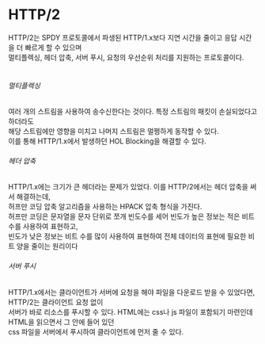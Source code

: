 # HTTP/2
HTTP/2는 SPDY 프로토콜에서 파생된 HTTP/1.x보다 지연 시간을 줄이고 응답 시간을 더 빠르게 할 수 있으며<br/>
멀티플렉싱, 헤더 압축, 서버 푸시, 요청의 우선순위 처리를 지원하는 프로토콜이다.<br/>
<br/>

###### 멀티플렉싱
여러 개의 스트림을 사용하여 송수신한다는 것이다. 특정 스트림의 패킷이 손실되었다고 하더라도<br/>
해당 스트림에만 영향을 미치고 나머지 스트림은 멀쩡하게 동작할 수 있다.<br/>
이를 통해 HTTP/1.x에서 발생하던 HOL Blocking을 해결할 수 있다.<br/>

###### 헤더 압축
HTTP/1.x에는 크기가 큰 헤더라는 문제가 있었다. 이를 HTTP/2에서는 헤더 압축을 써서 해결하는데,<br/>
허프만 코딩 압축 알고리즘을 사용하는 HPACK 압축 형식을 가진다.<br/>
허프만 코딩은 문자열을 문자 단위로 쪼개 빈도수를 세어 빈도가 높은 정보는 적은 비트 수를 사용하여 표현하고,<br/>
빈도가 낮은 정보는 비트 수를 많이 사용하여 표현하여 전체 데이터의 표현에 필요한 비트 양을 줄이는 원리이다<br/>

###### 서버 푸시
HTTP/1.x에서는 클라이언트가 서버에 요청을 해야 파일을 다운로드 받을 수 있었다면, HTTP/2는 클라이언트 요청 없이<br/>
서버가 바로 리소스를 푸시할 수 있다. HTML에는 css나 js 파일이 포함되기 마련인데 HTML을 읽으면서 그 안에 들어 있던<br/>
css 파일을 서버에서 푸시하여 클라이언트에 먼저 줄 수 있다.